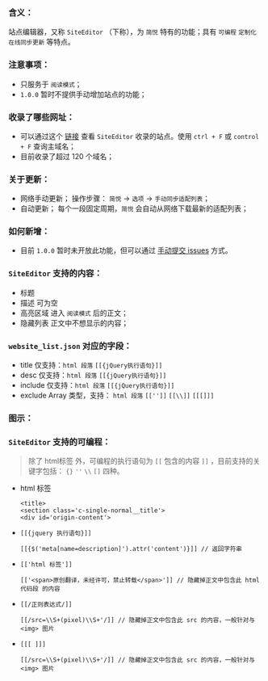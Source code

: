 ### 含义：
站点编辑器，又称 `SiteEditor` （下称），为 `简悦` 特有的功能；具有 `可编程` `定制化` `在线同步更新` 等特点。

### 注意事项：
- 只服务于 `阅读模式`；
- `1.0.0` 暂时不提供手动增加站点的功能；

### 收录了哪些网址：
- 可以通过这个 [链接](http://ojec5ddd5.bkt.clouddn.com/website_list.json) 查看 `SiteEditor` 收录的站点。使用 `ctrl + F` 或 `control + F` 查询主域名；
- 目前收录了超过 120 个域名；

### 关于更新：
- 网络手动更新；
  操作步骤： `简悦` → `选项` → `手动同步适配列表`；
- 自动更新；
  每个一段固定周期，`简悦` 会自动从网络下载最新的适配列表；

### 如何新增：
- 目前 `1.0.0` 暂时未开放此功能，但可以通过 [手动提交 issues](https://github.com/Kenshin/simpread/labels/new%20site) 方式。

### `SiteEditor` 支持的内容：
- 标题
- 描述
  可为空
- 高亮区域
  进入 `阅读模式` 后的正文；
- 隐藏列表
  正文中不想显示的内容；

### `website_list.json` 对应的字段：
- title
  仅支持：`html 段落` `[[{jQuery执行语句}]]`
- desc
  仅支持：`html 段落` `[[{jQuery执行语句}]]`
- include
  仅支持：`html 段落` `[[{jQuery执行语句}]]`
- exclude
  Array 类型，支持： `html 段落` `[['']]` `[[\\]]` `[[[]]]`

### 图示：

### `SiteEditor` 支持的可编程：

> 除了 html标签 外，可编程的执行语句为 `[[` 包含的内容 `]]` ，目前支持的关键字包括： `{}` `''` `\\` `[]` 四种。

- html 标签
  ```
  <title>
  <section class='c-single-normal__title'>
  <div id='origin-content'>
  ```

- `[[{jquery 执行语句}]]`
  ```
  [[{$('meta[name=description]').attr('content')}]] // 返回字符串
  ```

- `[['html 标签']]`
  ```
  [['<span>原创翻译，未经许可，禁止转载</span>']] // 隐藏掉正文中包含此 html 代码段 的内容
  ```

- `[[/正则表达式/]]`
  ```
  [[/src=\\S+(pixel)\\S+'/]] // 隐藏掉正文中包含此 src 的内容，一般针对与 <img> 图片
  ```

- `[[[ ]]]`
  ```
  [[/src=\\S+(pixel)\\S+'/]] // 隐藏掉正文中包含此 src 的内容，一般针对与 <img> 图片
  ```